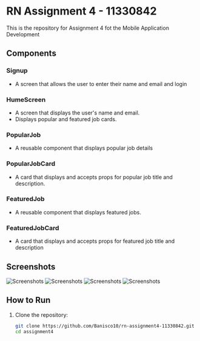 # RN Assignment 4 - 11330842

This is the repository for Assignment 4 fot the Mobile Application Development


## Components

### Signup 
- A screen that allows the user to enter their name and email and login

### HumeScreen 
- A screen that displays the user's name and email.
- Displays popular and featured job cards.

### PopularJob
- A reusable component that displays popular job details
  
### PopularJobCard
- A card that displays and accepts props for popular job title and description.

### FeaturedJob
- A reusable component that displays featured jobs.

### FeaturedJobCard
- A card that displays and accepts props for featured job title and description


## Screenshots
![Screenshots](./components/icons/Screenshot1.jpeg)
![Screenshots](./components/icons/Screenshot2.jpeg)
![Screenshots](./components/icons/Screenshot3.jpeg)
![Screenshots](./components/icons/Screenshot4.jpeg)


## How to Run

1. Clone the repository:
   ```bash
   git clone https://github.com/Banisco10/rn-assignment4-11330842.git
   cd assignment4
